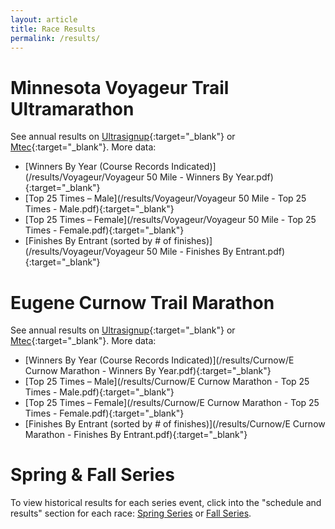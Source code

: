 ```yaml
---
layout: article
title: Race Results
permalink: /results/
---
```


# Minnesota Voyageur Trail Ultramarathon

See annual results on [Ultrasignup](https://ultrasignup.com/register.aspx?did=114070){:target="_blank"} or [Mtec](https://www.mtecresults.com/race/historical/7105/){:target="_blank"}. More data:

* [Winners By Year (Course Records Indicated)](/results/Voyageur/Voyageur 50 Mile - Winners By Year.pdf){:target="_blank"}
* [Top 25 Times – Male](/results/Voyageur/Voyageur 50 Mile - Top 25 Times - Male.pdf){:target="_blank"}
* [Top 25 Times – Female](/results/Voyageur/Voyageur 50 Mile - Top 25 Times - Female.pdf){:target="_blank"}
* [Finishes By Entrant (sorted by # of finishes)](/results/Voyageur/Voyageur 50 Mile - Finishes By Entrant.pdf){:target="_blank"}

# Eugene Curnow Trail Marathon

See annual results on [Ultrasignup](https://ultrasignup.com/register.aspx?did=114069){:target="_blank"} or [Mtec](https://www.mtecresults.com/race/historical/6969/){:target="_blank"}. More data:

* [Winners By Year (Course Records Indicated)](/results/Curnow/E Curnow Marathon - Winners By Year.pdf){:target="_blank"}
* [Top 25 Times – Male](/results/Curnow/E Curnow Marathon - Top 25 Times - Male.pdf){:target="_blank"}
* [Top 25 Times – Female](/results/Curnow/E Curnow Marathon - Top 25 Times - Female.pdf){:target="_blank"}
* [Finishes By Entrant (sorted by # of finishes)](/results/Curnow/E Curnow Marathon - Finishes By Entrant.pdf){:target="_blank"}

# Spring & Fall Series

To view historical results for each series event, click into the "schedule and results" section for each race: [Spring Series](/spring-series) or [Fall Series](/fall-series).
